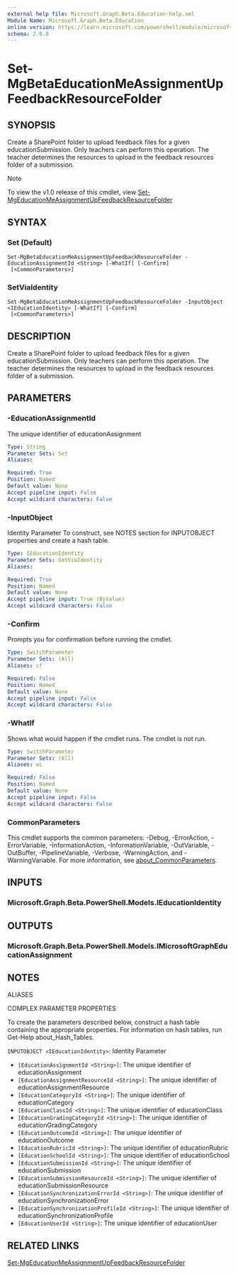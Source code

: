 ```yaml
---
external help file: Microsoft.Graph.Beta.Education-help.xml
Module Name: Microsoft.Graph.Beta.Education
online version: https://learn.microsoft.com/powershell/module/microsoft.graph.beta.education/set-mgbetaeducationmeassignmentupfeedbackresourcefolder
schema: 2.0.0
---
```


# Set-MgBetaEducationMeAssignmentUpFeedbackResourceFolder

## SYNOPSIS
Create a SharePoint folder to upload feedback files for a given educationSubmission.
Only teachers can perform this operation.
The teacher determines the resources to upload in the feedback resources folder of a submission.

> [!NOTE]
> To view the v1.0 release of this cmdlet, view [Set-MgEducationMeAssignmentUpFeedbackResourceFolder](/powershell/module/Microsoft.Graph.Education/Set-MgEducationMeAssignmentUpFeedbackResourceFolder?view=graph-powershell-v1.0)

## SYNTAX

### Set (Default)
```
Set-MgBetaEducationMeAssignmentUpFeedbackResourceFolder -EducationAssignmentId <String> [-WhatIf] [-Confirm]
 [<CommonParameters>]
```

### SetViaIdentity
```
Set-MgBetaEducationMeAssignmentUpFeedbackResourceFolder -InputObject <IEducationIdentity> [-WhatIf] [-Confirm]
 [<CommonParameters>]
```

## DESCRIPTION
Create a SharePoint folder to upload feedback files for a given educationSubmission.
Only teachers can perform this operation.
The teacher determines the resources to upload in the feedback resources folder of a submission.

## PARAMETERS

### -EducationAssignmentId
The unique identifier of educationAssignment

```yaml
Type: String
Parameter Sets: Set
Aliases:

Required: True
Position: Named
Default value: None
Accept pipeline input: False
Accept wildcard characters: False
```

### -InputObject
Identity Parameter
To construct, see NOTES section for INPUTOBJECT properties and create a hash table.

```yaml
Type: IEducationIdentity
Parameter Sets: SetViaIdentity
Aliases:

Required: True
Position: Named
Default value: None
Accept pipeline input: True (ByValue)
Accept wildcard characters: False
```

### -Confirm
Prompts you for confirmation before running the cmdlet.

```yaml
Type: SwitchParameter
Parameter Sets: (All)
Aliases: cf

Required: False
Position: Named
Default value: None
Accept pipeline input: False
Accept wildcard characters: False
```

### -WhatIf
Shows what would happen if the cmdlet runs.
The cmdlet is not run.

```yaml
Type: SwitchParameter
Parameter Sets: (All)
Aliases: wi

Required: False
Position: Named
Default value: None
Accept pipeline input: False
Accept wildcard characters: False
```

### CommonParameters
This cmdlet supports the common parameters: -Debug, -ErrorAction, -ErrorVariable, -InformationAction, -InformationVariable, -OutVariable, -OutBuffer, -PipelineVariable, -Verbose, -WarningAction, and -WarningVariable. For more information, see [about_CommonParameters](http://go.microsoft.com/fwlink/?LinkID=113216).

## INPUTS

### Microsoft.Graph.Beta.PowerShell.Models.IEducationIdentity
## OUTPUTS

### Microsoft.Graph.Beta.PowerShell.Models.IMicrosoftGraphEducationAssignment
## NOTES

ALIASES

COMPLEX PARAMETER PROPERTIES

To create the parameters described below, construct a hash table containing the appropriate properties. For information on hash tables, run Get-Help about_Hash_Tables.


`INPUTOBJECT <IEducationIdentity>`: Identity Parameter
  - `[EducationAssignmentId <String>]`: The unique identifier of educationAssignment
  - `[EducationAssignmentResourceId <String>]`: The unique identifier of educationAssignmentResource
  - `[EducationCategoryId <String>]`: The unique identifier of educationCategory
  - `[EducationClassId <String>]`: The unique identifier of educationClass
  - `[EducationGradingCategoryId <String>]`: The unique identifier of educationGradingCategory
  - `[EducationOutcomeId <String>]`: The unique identifier of educationOutcome
  - `[EducationRubricId <String>]`: The unique identifier of educationRubric
  - `[EducationSchoolId <String>]`: The unique identifier of educationSchool
  - `[EducationSubmissionId <String>]`: The unique identifier of educationSubmission
  - `[EducationSubmissionResourceId <String>]`: The unique identifier of educationSubmissionResource
  - `[EducationSynchronizationErrorId <String>]`: The unique identifier of educationSynchronizationError
  - `[EducationSynchronizationProfileId <String>]`: The unique identifier of educationSynchronizationProfile
  - `[EducationUserId <String>]`: The unique identifier of educationUser

## RELATED LINKS
[Set-MgEducationMeAssignmentUpFeedbackResourceFolder](/powershell/module/Microsoft.Graph.Education/Set-MgEducationMeAssignmentUpFeedbackResourceFolder?view=graph-powershell-v1.0)

